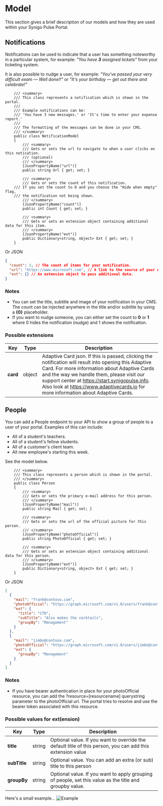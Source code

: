 # Model
This section gives a brief description of our models and how they are used within your Synigo Pulse Portal.

## Notifications
Notifications can be used to indicate that a user has something noteworthy in a particular system, 
for example: *"You have **3** assigned tickets"* from your ticketing system. 

It is also possible to nudge a user,
for example: *"You've passed your very difficult exam — Well done!!"* or *"It's your birthday — get out there and celebrate!"*

```CSharp
    /// <summary>
    /// This class represents a notification which is shown in the portal.
    ///
    /// Example notifications can be: 
    /// 'You have 3 new messages.' or 'It's time to enter your expense report.'
    ///
    /// The formatting of the messages can be done in your CMS.
    /// </summary>
    public class NotificationModel
    {
        /// <summary>
        /// Gets or sets the url to navigate to when a user clicks on this notication.
        /// (optional)
        /// </summary>
        [JsonPropertyName("url")]
        public string Url { get; set; }

        /// <summary>
        /// Gets or sets the count of this notification. 
	/// If you set the count to 0 and you choose the "Hide when empty" flag,
	/// the notification not being shown.
        /// </summary>
        [JsonPropertyName("count")]
        public int Count { get; set; }

        /// <summary>
        /// Gets or sets an extension object containing additional data for this item.
        /// </summary>
        [JsonPropertyName("ext")]
        public Dictionary<string, object> Ext { get; set; }
    }
```
Or JSON
``` json
{
  "count": 3, // The count of items for your notification.
  "url": "https://www.microsoft.com", // A link to the source of your notification.
  "ext": {} // An extension object to pass additional data.
}
```
### Notes
- You can set the title, subtitle and image of your notification in your CMS. The count can be injected anywhere in the title and/or subtitle by using a **{0}** placeholder.
- If you want to nudge someone, you can either set the count to **0** or **1** where 0 hides the notification (nudge) and 1 shows the notification.
### Possible extensions
|Key|Type|Description|
|--|--|--|
| **card** |object| Adaptive Card json. If this is passed, clicking the notification will result into opening this Adaptive Card. For more information about Adaptive Cards and the way we handle them, please visit our support center at https://start.synigopulse.info. Also look at https://www.adaptivecards.io for more information about Adaptive Cards.

## People
You can add a People endpoint to your API to show a group of people to a user of your portal. Examples of this can include:
- All of a student's teachers.
- All of a student's fellow students.
- All of a customer's client team.
- All new employee's starting this week.

See the model below. 
```CSharp
    /// <summary>
    /// This class represents a person which is shown in the portal.
    /// </summary>
    public class Person
    {        
        /// <summary>
        /// Gets or sets the primary e-mail address for this person.
        /// </summary>
        [JsonPropertyName("mail")]
        public string Mail { get; set; }

        /// <summary>
        /// Gets or sets the url of the official picture for this person.
        /// </summary>
        [JsonPropertyName("photoOfficial")]
        public string PhotoOfficial { get; set; }

        /// <summary>
        /// Gets or sets an extension object containing additional data for this person.
        /// </summary>
        [JsonPropertyName("ext")]
        public Dictionary<string, object> Ext { get; set; }
    }
```
Or JSON
```json
[
  {
    "mail": "frank@contoso.com",
    "photoOfficial": "https://graph.microsoft.com/v1.0/users/frank@contoso.com/photo/$value?resource=https://graph.microsoft.com",
    "ext": {
      "title": "CTO",
      "subTitle": "Also makes the cocktails",
      "groupBy": "Management"
    }
  },
  {
    "mail": "jimbo@contoso.com",
    "photoOfficial": "https://graph.microsoft.com/v1.0/users/jimbo@contoso.com/photo/$value?resource=https://graph.microsoft.com",
    "ext": {
      "groupBy": "Management"
    }
  }
]
```

### Notes
- If you have bearer authentication in place for your photoOfficial resource, you can add the ?resource=[resourcename] querystring parameter to the photoOfficial url. The portal tries to resolve and use the bearer token associated with this resource. 
### Possible values for ext(ension)
|Key|Type|Description|
|--|--|--|
| **title** |string| Optional value. If you want to override the default title of this person, you can add this extension value
| **subTitle** | string| Optional value. You can add an extra (or sub) title to this person
| **groupBy** |string| Optional value. If you want to apply grouping of people, set this value as the title and groupby value. 

Here's a small example...
![Example](https://wesynigopulselive.blob.core.windows.net/public/images/people.png)
